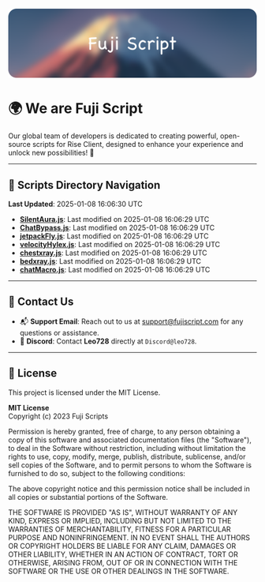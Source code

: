 ![Banner](.github/b.webp)

# 🌍 **We are Fuji Script**

Our global team of developers is dedicated to creating powerful, open-source scripts for Rise Client, designed to enhance your experience and unlock new possibilities! 🌟

---
<!-- SCRIPTS_NAVIGATION_START -->
## 📂 **Scripts Directory Navigation**

**Last Updated**: 2025-01-08 16:06:30 UTC

- **[SilentAura.js](scripts/SilentAura.js)**: Last modified on 2025-01-08 16:06:29 UTC
- **[ChatBypass.js](scripts/ChatBypass.js)**: Last modified on 2025-01-08 16:06:29 UTC
- **[jetpackFly.js](scripts/jetpackFly.js)**: Last modified on 2025-01-08 16:06:29 UTC
- **[velocityHylex.js](scripts/velocityHylex.js)**: Last modified on 2025-01-08 16:06:29 UTC
- **[chestxray.js](scripts/chestxray.js)**: Last modified on 2025-01-08 16:06:29 UTC
- **[bedxray.js](scripts/bedxray.js)**: Last modified on 2025-01-08 16:06:29 UTC
- **[chatMacro.js](scripts/chatMacro.js)**: Last modified on 2025-01-08 16:06:29 UTC

<!-- SCRIPTS_NAVIGATION_END -->

---

## 💬 **Contact Us**  
- 📬 **Support Email**: Reach out to us at [support@fujiscript.com](mailto:support@fujiscript.com) for any questions or assistance.  
- 💬 **Discord**: Contact **Leo728** directly at `Discord@leo728`.

---

## 📜 **License**

This project is licensed under the MIT License.  

**MIT License**  
Copyright (c) 2023 Fuji Scripts  

Permission is hereby granted, free of charge, to any person obtaining a copy of this software and associated documentation files (the "Software"), to deal in the Software without restriction, including without limitation the rights to use, copy, modify, merge, publish, distribute, sublicense, and/or sell copies of the Software, and to permit persons to whom the Software is furnished to do so, subject to the following conditions:  

The above copyright notice and this permission notice shall be included in all copies or substantial portions of the Software.  

THE SOFTWARE IS PROVIDED "AS IS", WITHOUT WARRANTY OF ANY KIND, EXPRESS OR IMPLIED, INCLUDING BUT NOT LIMITED TO THE WARRANTIES OF MERCHANTABILITY, FITNESS FOR A PARTICULAR PURPOSE AND NONINFRINGEMENT. IN NO EVENT SHALL THE AUTHORS OR COPYRIGHT HOLDERS BE LIABLE FOR ANY CLAIM, DAMAGES OR OTHER LIABILITY, WHETHER IN AN ACTION OF CONTRACT, TORT OR OTHERWISE, ARISING FROM, OUT OF OR IN CONNECTION WITH THE SOFTWARE OR THE USE OR OTHER DEALINGS IN THE SOFTWARE.  
